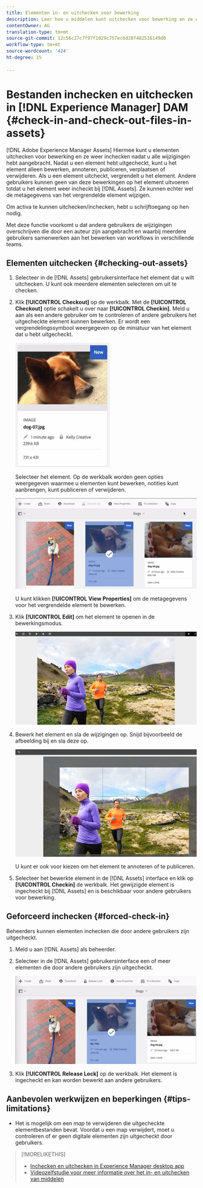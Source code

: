 ```yaml
---
title: Elementen in- en uitchecken voor bewerking
description: Leer hoe u middelen kunt uitchecken voor bewerking en ze weer kunt inchecken nadat de wijzigingen zijn voltooid.
contentOwner: AG
translation-type: tm+mt
source-git-commit: 12c56c27c7f97f1029c757ec6d28f482516149d0
workflow-type: tm+mt
source-wordcount: '424'
ht-degree: 1%

---
```



# Bestanden inchecken en uitchecken in [!DNL Experience Manager] DAM {#check-in-and-check-out-files-in-assets}

[!DNL Adobe Experience Manager Assets] Hiermee kunt u elementen uitchecken voor bewerking en ze weer inchecken nadat u alle wijzigingen hebt aangebracht. Nadat u een element hebt uitgecheckt, kunt u het element alleen bewerken, annoteren, publiceren, verplaatsen of verwijderen. Als u een element uitcheckt, vergrendelt u het element. Andere gebruikers kunnen geen van deze bewerkingen op het element uitvoeren totdat u het element weer incheckt bij [!DNL Assets]. Ze kunnen echter wel de metagegevens van het vergrendelde element wijzigen.

Om activa te kunnen uitchecken/inchecken, hebt u schrijftoegang op hen nodig.

Met deze functie voorkomt u dat andere gebruikers de wijzigingen overschrijven die door een auteur zijn aangebracht en waarbij meerdere gebruikers samenwerken aan het bewerken van workflows in verschillende teams.

## Elementen uitchecken {#checking-out-assets}

1. Selecteer in de [!DNL Assets] gebruikersinterface het element dat u wilt uitchecken. U kunt ook meerdere elementen selecteren om uit te checken.
1. Klik **[!UICONTROL Checkout]** op de werkbalk.
Met de **[!UICONTROL Checkout]** optie schakelt u over naar **[!UICONTROL Checkin]**.
Meld u aan als een andere gebruiker om te controleren of andere gebruikers het uitgecheckte element kunnen bewerken. Er wordt een vergrendelingssymbool weergegeven op de miniatuur van het element dat u hebt uitgecheckt.

   ![chlimage_1-471](assets/chlimage_1-471.png)

   Selecteer het element. Op de werkbalk worden geen opties weergegeven waarmee u elementen kunt bewerken, notities kunt aanbrengen, kunt publiceren of verwijderen.

   ![chlimage_1-472](assets/chlimage_1-472.png)

   U kunt klikken **[!UICONTROL View Properties]** om de metagegevens voor het vergrendelde element te bewerken.

1. Klik **[!UICONTROL Edit]** om het element te openen in de bewerkingsmodus.

   ![chlimage_1-473](assets/chlimage_1-473.png)

1. Bewerk het element en sla de wijzigingen op. Snijd bijvoorbeeld de afbeelding bij en sla deze op.

   ![chlimage_1-474](assets/chlimage_1-474.png)

   U kunt er ook voor kiezen om het element te annoteren of te publiceren.

1. Selecteer het bewerkte element in de [!DNL Assets] interface en klik op **[!UICONTROL Checkin]** de werkbalk. Het gewijzigde element is ingecheckt bij [!DNL Assets] en is beschikbaar voor andere gebruikers voor bewerking.

## Geforceerd inchecken {#forced-check-in}

Beheerders kunnen elementen inchecken die door andere gebruikers zijn uitgecheckt.

1. Meld u aan [!DNL Assets] als beheerder.
1. Selecteer in de [!DNL Assets] gebruikersinterface een of meer elementen die door andere gebruikers zijn uitgecheckt.

   ![chlimage_1-476](assets/chlimage_1-476.png)

1. Klik **[!UICONTROL Release Lock]** op de werkbalk. Het element is ingecheckt en kan worden bewerkt aan andere gebruikers.

## Aanbevolen werkwijzen en beperkingen {#tips-limitations}

* Het is mogelijk om een *map* te verwijderen die uitgecheckte elementbestanden bevat. Voordat u een map verwijdert, moet u controleren of er geen digitale elementen zijn uitgecheckt door gebruikers.

>[!MORELIKETHIS]
>
>* [Inchecken en uitchecken in Experience Manager desktop app](https://experienceleague.adobe.com/docs/experience-manager-desktop-app/using/using.html?lang=en#how-app-works2)
>* [Videozelfstudie voor meer informatie over het in- en uitchecken van middelen](https://experienceleague.adobe.com/docs/experience-manager-learn/assets/collaboration/check-in-and-check-out.html)

